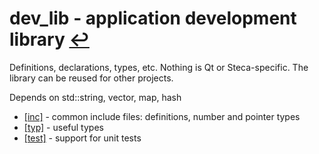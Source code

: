 # dev_lib - application development library [↩](../nav.md)

Definitions, declarations, types, etc.
Nothing is Qt  or Steca-specific. The library can be reused for other projects.

Depends on std::string, vector, map, hash

* [[inc]](inc/nav.md) - common include files: definitions, number and pointer types
* [[typ]](typ/nav.md) - useful types
* [[test]](test/nav.md) - support for unit tests
